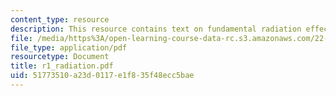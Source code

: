 ```yaml
---
content_type: resource
description: This resource contains text on fundamental radiation effects on materials.
file: /media/https%3A/open-learning-course-data-rc.s3.amazonaws.com/22-314j-structural-mechanics-in-nuclear-power-technology-fall-2006/51773510a23d0117e1f835f48ecc5bae_r1_radiation.pdf
file_type: application/pdf
resourcetype: Document
title: r1_radiation.pdf
uid: 51773510-a23d-0117-e1f8-35f48ecc5bae
---
```

